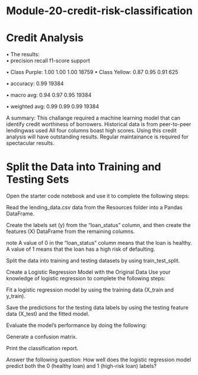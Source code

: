# Module-20-credit-risk-classification


# Credit Analysis 

• The results:   
•                 precision    recall  f1-score   support

• Class Purple:       1.00      1.00      1.00     18759
• Class Yellow:       0.87      0.95      0.91       625

• accuracy:                            0.99       19384

• macro avg:       0.94      0.97      0.95       19384

• weighted avg:    0.99      0.99      0.99       19384

A summary: This challange required a machine learning model that can identify credit worthiness of borrowers. Historical data is from peer-to-peer lendingwas used  All four columns boast high scores. Using this credit analysis will have outstanding results. Regular maintainance is required for spectacular results.

# Split the Data into Training and Testing Sets
Open the starter code notebook and use it to complete the following steps:

Read the lending_data.csv data from the Resources folder into a Pandas DataFrame.

Create the labels set (y) from the “loan_status” column, and then create the features (X) DataFrame from the remaining columns.

note
A value of 0 in the “loan_status” column means that the loan is healthy. A value of 1 means that the loan has a high risk of defaulting.

Split the data into training and testing datasets by using train_test_split.

Create a Logistic Regression Model with the Original Data
Use your knowledge of logistic regression to complete the following steps:

Fit a logistic regression model by using the training data (X_train and y_train).

Save the predictions for the testing data labels by using the testing feature data (X_test) and the fitted model.

Evaluate the model’s performance by doing the following:

Generate a confusion matrix.

Print the classification report.

Answer the following question: How well does the logistic regression model predict both the 0 (healthy loan) and 1 (high-risk loan) labels?

